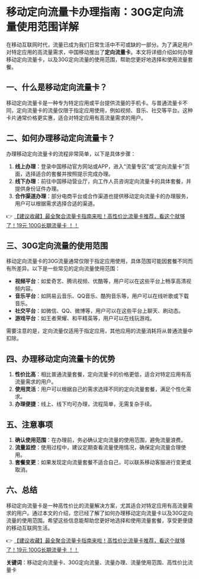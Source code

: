 # 移动定向流量卡办理指南：30G定向流量使用范围详解

在移动互联网时代，流量已成为我们日常生活中不可或缺的一部分。为了满足用户对特定应用的高流量需求，中国移动推出了**定向流量卡**。本文将详细介绍如何办理移动定向流量卡，以及30G定向流量的使用范围，帮助您更好地选择和使用流量套餐。

## 一、什么是移动定向流量卡？

移动定向流量卡是一种专为特定应用或平台提供流量的手机卡。与普通流量卡不同，定向流量卡的流量仅限于指定应用使用，例如视频、音乐、社交等平台。这种卡片通常价格更实惠，适合对特定应用有高流量需求的用户。

## 二、如何办理移动定向流量卡？

办理移动定向流量卡的流程非常简单，以下是具体步骤：

1. **线上办理**：登录中国移动官方网站或APP，进入“流量专区”或“定向流量卡”页面，选择适合的套餐并按照提示完成办理。
2. **线下办理**：前往中国移动营业厅，向工作人员咨询定向流量卡的具体套餐，并提供身份证件办理。
3. **合作渠道办理**：部分电商平台或合作渠道也提供移动定向流量卡的办理服务，用户可以根据需求选择合适的渠道。

👉 [【建议收藏】最全聚合流量卡指南来啦！高性价比流量卡推荐，看这个就够了！19元 100G长期流量卡 ！！](https://bit.ly/Liuliangka)

## 三、30G定向流量的使用范围

移动定向流量卡的30G流量通常仅限于指定应用使用，具体范围可能因套餐不同而有所差异。以下是一些常见的定向流量使用范围：

- **视频平台**：如爱奇艺、腾讯视频、优酷等，用户可以在这些平台上畅享高清视频内容。
- **音乐平台**：如网易云音乐、QQ音乐、酷狗音乐等，用户可以在线听歌或下载音乐。
- **社交平台**：如微信、QQ、微博等，用户可以在这些平台上聊天、刷动态。
- **游戏平台**：如王者荣耀、和平精英等，用户可以在线玩游戏。

需要注意的是，定向流量仅适用于指定应用，其他应用的流量消耗将从普通流量中扣除。

## 四、办理移动定向流量卡的优势

1. **性价比高**：相比普通流量套餐，定向流量卡的价格更低，适合对特定应用有高流量需求的用户。
2. **使用灵活**：用户可以根据自己的需求选择不同的定向流量套餐，满足个性化需求。
3. **办理便捷**：线上、线下均可办理，流程简单，无需复杂手续。

## 五、注意事项

1. **确认使用范围**：在办理前，务必确认定向流量的使用范围，避免流量浪费。
2. **流量监控**：使用过程中，建议定期查看流量使用情况，确保定向流量合理使用。
3. **套餐变更**：如果发现定向流量套餐不适合自己，可以联系移动客服进行变更或取消。

## 六、总结

移动定向流量卡是一种高性价比的流量解决方案，尤其适合对特定应用有高流量需求的用户。通过本文的介绍，您已经了解了如何办理移动定向流量卡以及30G定向流量的使用范围。希望这些信息能帮助您更好地选择和使用流量套餐，享受更便捷的移动互联网生活。

👉 [【建议收藏】最全聚合流量卡指南来啦！高性价比流量卡推荐，看这个就够了！19元 100G长期流量卡 ！！](https://bit.ly/Liuliangka)

**关键词**：移动定向流量卡、30G定向流量、流量办理、流量使用范围、高性价比流量卡